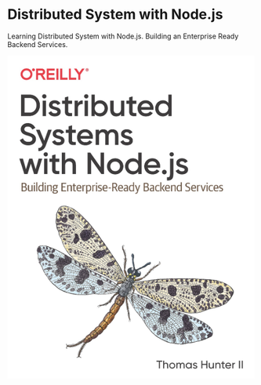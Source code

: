 # Distributed System with Node.js

Learning Distributed System with Node.js. Building an Enterprise Ready Backend Services.

<!-- Authored by Thomas Hunter. -->

<img src="./screenshots\cover.png"/>

